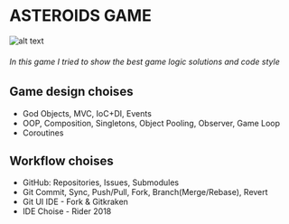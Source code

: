 # ASTEROIDS GAME

![alt text](https://user-images.githubusercontent.com/36601610/64919930-b78e7900-d7b9-11e9-8a31-e779da0e63cf.png)

###### In this game I tried to show the best game logic solutions and code style

## Game design choises

* God Objects, MVC, IoC+DI, Events
* OOP, Composition, Singletons, Object Pooling, Observer, Game Loop
* Coroutines

## Workflow choises

* GitHub: Repositories, Issues, Submodules
* Git Commit, Sync, Push/Pull, Fork, Branch(Merge/Rebase), Revert
* Git UI IDE - Fork & Gitkraken
* IDE Choise - Rider 2018




